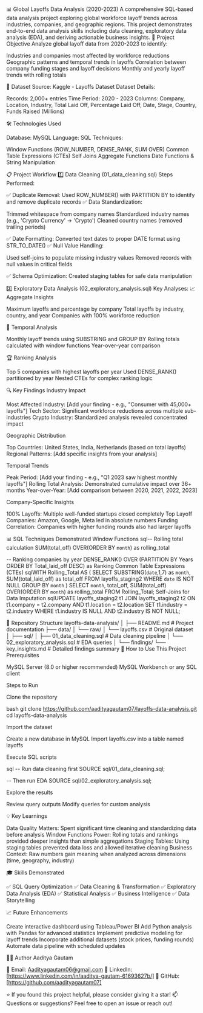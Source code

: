📊 Global Layoffs Data Analysis (2020-2023)
A comprehensive SQL-based data analysis project exploring global workforce layoff trends across industries, companies, and geographic regions. This project demonstrates end-to-end data analysis skills including data cleaning, exploratory data analysis (EDA), and deriving actionable business insights.
🎯 Project Objective
Analyze global layoff data from 2020-2023 to identify:

Industries and companies most affected by workforce reductions
Geographic patterns and temporal trends in layoffs
Correlation between company funding stages and layoff decisions
Monthly and yearly layoff trends with rolling totals

📁 Dataset
Source: Kaggle - Layoffs Dataset
Dataset Details:

Records: 2,000+ entries
Time Period: 2020 - 2023
Columns: Company, Location, Industry, Total Laid Off, Percentage Laid Off, Date, Stage, Country, Funds Raised (Millions)

🛠️ Technologies Used

Database: MySQL
Language: SQL
Techniques:

Window Functions (ROW_NUMBER, DENSE_RANK, SUM OVER)
Common Table Expressions (CTEs)
Self Joins
Aggregate Functions
Date Functions & String Manipulation



📋 Project Workflow
1️⃣ Data Cleaning (01_data_cleaning.sql)
Steps Performed:

✅ Duplicate Removal: Used ROW_NUMBER() with PARTITION BY to identify and remove duplicate records
✅ Data Standardization:

Trimmed whitespace from company names
Standardized industry names (e.g., 'Crypto Currency' → 'Crypto')
Cleaned country names (removed trailing periods)


✅ Date Formatting: Converted text dates to proper DATE format using STR_TO_DATE()
✅ Null Value Handling:

Used self-joins to populate missing industry values
Removed records with null values in critical fields


✅ Schema Optimization: Created staging tables for safe data manipulation

2️⃣ Exploratory Data Analysis (02_exploratory_analysis.sql)
Key Analyses:
📈 Aggregate Insights

Maximum layoffs and percentage by company
Total layoffs by industry, country, and year
Companies with 100% workforce reduction

📅 Temporal Analysis

Monthly layoff trends using SUBSTRING and GROUP BY
Rolling totals calculated with window functions
Year-over-year comparison

🏆 Ranking Analysis

Top 5 companies with highest layoffs per year
Used DENSE_RANK() partitioned by year
Nested CTEs for complex ranking logic

🔍 Key Findings
Industry Impact

Most Affected Industry: [Add your finding - e.g., "Consumer with 45,000+ layoffs"]
Tech Sector: Significant workforce reductions across multiple sub-industries
Crypto Industry: Standardized analysis revealed concentrated impact

Geographic Distribution

Top Countries: United States, India, Netherlands (based on total layoffs)
Regional Patterns: [Add specific insights from your analysis]

Temporal Trends

Peak Period: [Add your finding - e.g., "Q1 2023 saw highest monthly layoffs"]
Rolling Total Analysis: Demonstrated cumulative impact over 36+ months
Year-over-Year: [Add comparison between 2020, 2021, 2022, 2023]

Company-Specific Insights

100% Layoffs: Multiple well-funded startups closed completely
Top Layoff Companies: Amazon, Google, Meta led in absolute numbers
Funding Correlation: Companies with higher funding rounds also had larger layoffs

📊 SQL Techniques Demonstrated
Window Functions
sql-- Rolling total calculation
SUM(total_off) OVER(ORDER BY `month`) as rolling_total

-- Ranking companies by year
DENSE_RANK() OVER (PARTITION BY Years ORDER BY Total_laid_off DESC) as Ranking
Common Table Expressions (CTEs)
sqlWITH Rolling_Total AS (
    SELECT SUBSTRING(`date`,1,7) as `month`, SUM(total_laid_off) as total_off
    FROM layoffs_staging2
    WHERE `date` IS NOT NULL
    GROUP BY `month`
)
SELECT `month`, total_off, 
       SUM(total_off) OVER(ORDER BY `month`) as rolling_total
FROM Rolling_Total;
Self-Joins for Data Imputation
sqlUPDATE layoffs_staging2 t1
JOIN layoffs_staging2 t2
    ON t1.company = t2.company
    AND t1.location = t2.location
SET t1.industry = t2.industry
WHERE t1.industry IS NULL
AND t2.industry IS NOT NULL;

📂 Repository Structure
layoffs-data-analysis/
│
├── README.md                          # Project documentation
├── data/
│   └── raw/
│       └── layoffs.csv               # Original dataset
│
├── sql/
│   ├── 01_data_cleaning.sql          # Data cleaning pipeline
│   └── 02_exploratory_analysis.sql   # EDA queries
│
└── findings/
    └── key_insights.md               # Detailed findings summary
🚀 How to Use This Project
Prerequisites

MySQL Server (8.0 or higher recommended)
MySQL Workbench or any SQL client

Steps to Run

Clone the repository

bash   git clone https://github.com/aadityagautam07/layoffs-data-analysis.git
   cd layoffs-data-analysis

Import the dataset

Create a new database in MySQL
Import layoffs.csv into a table named layoffs


Execute SQL scripts

sql   -- Run data cleaning first
   SOURCE sql/01_data_cleaning.sql;
   
   -- Then run EDA
   SOURCE sql/02_exploratory_analysis.sql;

Explore the results

Review query outputs
Modify queries for custom analysis



💡 Key Learnings

Data Quality Matters: Spent significant time cleaning and standardizing data before analysis
Window Functions Power: Rolling totals and rankings provided deeper insights than simple aggregations
Staging Tables: Using staging tables prevented data loss and allowed iterative cleaning
Business Context: Raw numbers gain meaning when analyzed across dimensions (time, geography, industry)

🎓 Skills Demonstrated

✅ SQL Query Optimization
✅ Data Cleaning & Transformation
✅ Exploratory Data Analysis (EDA)
✅ Statistical Analysis
✅ Business Intelligence
✅ Data Storytelling

📈 Future Enhancements

 Create interactive dashboard using Tableau/Power BI
 Add Python analysis with Pandas for advanced statistics
 Implement predictive modeling for layoff trends
 Incorporate additional datasets (stock prices, funding rounds)
 Automate data pipeline with scheduled updates

👨‍💻 Author
Aaditya Gautam

📧 Email: Aadityagautam06@gmail.com
💼 LinkedIn: [https://www.linkedin.com/in/aaditya-gautam-61693627b/]
🐙 GitHub: [https://github.com/aadityagautam07]


⭐ If you found this project helpful, please consider giving it a star!
📫 Questions or suggestions? Feel free to open an issue or reach out!